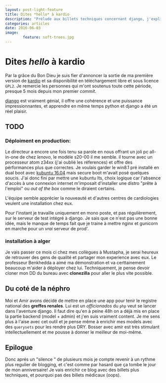 ```yaml
---
layout: post-light-feature
title: Dites *hello* à kardio
description: "Prélude aux billets techniques concernant django, j'explique ce qui m'a motivé à opter pour django."
categories: articles
date: 2016-06-03
image: 
        feature: soft-trees.jpg
---
```

# Dites *hello* à kardio

Par la grâce du Bon Dieu je suis fier d'annoncer la sortie de ma première version de [kardio](https://bitbucket.org/kaddourkardio/kardio) et sa disponibilité en téléchargement libre et sous licence `GPL2`.
Je remercie les personnes qui m'ont soutenus toute cette période, presque 5 mois depuis mon premier *commit*.

[django](https://www.djangoproject.com) est vraiment génial, il offre une cohérence et une puissance impressionnantes, et apprendre en même temps python et django a été un réel plaisir.

## TODO

### Déploiment en production:

Le directeur a encore une fois tenu sa parole en nous offrant un joli pc all-in-one de chez *lenovo*, le modèle s20-00 il me semble.
il tourne avec un processeur atom z34xx (j'ai oublié les réferences) et offre des pérformances plus que correctes.
Je voulais garder le win8.1 pré installé en dual boot avec [kubuntu 16.04](https://kubuntu.org) mais secure boot m'avait posé quelques soucis.
J'ai donc fini par mettre une kubuntu lts, choix logique car l'absence d'accès à une connexion internet m'imposait d'installer une distro "prête à l'emploi" ou *out of the box* comme le diraient certains.

L'équipe semble apprécier la nouveauté et d'autres centres de cardiologies veulent une installation chez eux.

Pour l'instant je travaille uniquement en mono poste, et pas régulièrement, sur le serveur de test intégré à django. Je sais que ce n'est pas une bonne idée, mais le manque de temps fait que je traine à mettre nginx et gunicorn en marche pour un *vrai* serveur de prod'.

### installation à alger

Je vais passer ce mois ci chez mes collègues à Mustapha, je serai heureux de retrouver des gens de qualité et partager mon experience avec eux.
Le professeur Benkhedda a aimé ma démonstration et va certtainement beaucoup m'aider à déployer chez lui.
Techniquement, je pense devoir cloner mon DD du bureau avec **clonezilla** pour aller le plus vite possible.

## Du coté de la néphro

Moi et Amir avons décidé de mettre en place une app pour tenir le registre national des **greffes renales**.
Lui est un *officionados* du `php` veut se lancer dans l'aventure django. Il faut dire qu'en à peine 48h on a déjà mis en place la partie backend (model + admin) et j'en suis vraiment content.
Je me sens plus à l'aise avec cet outil et je pense même à enrichir mes models avec des `querysets` pour les rendre plus DRY.
Bosser avec amir est très stimulant intellectuellement et me pousse à donner le meilleur de moi-même.

## Epilogue

Donc aprés un "silence " de plusieurs mois je compte revenir à un rythme plus regulier de blogging, et c'est comme par hasard que ça tombe le jour de mon  anniversaire!
Je vais enrichir ce blog avec des billets plus techniques, et pourquoi pas des billets médicaux (oops).
